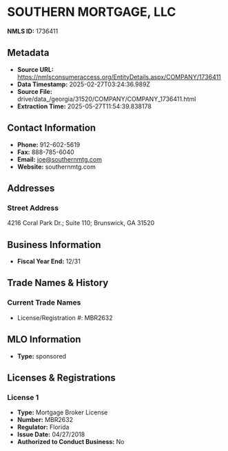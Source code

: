 # SOUTHERN MORTGAGE, LLC

**NMLS ID:** 1736411

## Metadata
- **Source URL:** https://nmlsconsumeraccess.org/EntityDetails.aspx/COMPANY/1736411
- **Data Timestamp:** 2025-02-27T03:24:36.989Z
- **Source File:** drive/data_/georgia/31520/COMPANY/COMPANY_1736411.html
- **Extraction Time:** 2025-05-27T11:54:39.838178

## Contact Information
- **Phone:** 912-602-5619
- **Fax:** 888-785-6040
- **Email:** joe@southernmtg.com
- **Website:** southernmtg.com

## Addresses
### Street Address
4216 Coral Park Dr.; Suite 110; Brunswick, GA 31520

## Business Information
- **Fiscal Year End:** 12/31

## Trade Names & History
### Current Trade Names
- License/Registration #: MBR2632

## MLO Information
- **Type:** sponsored

## Licenses & Registrations

### License 1
- **Type:** Mortgage Broker License
- **Number:** MBR2632
- **Regulator:** Florida
- **Issue Date:** 04/27/2018
- **Authorized to Conduct Business:** No
